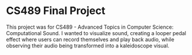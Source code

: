 # CS489 Final Project

This project was for CS489 - Advanced Topics in Computer Science: Computational Sound. I wanted to visualize sound, creating a looper pedal effect where users can record themselves and play back audio, while observing their audio being transformed into a kaleidoscope visual.
